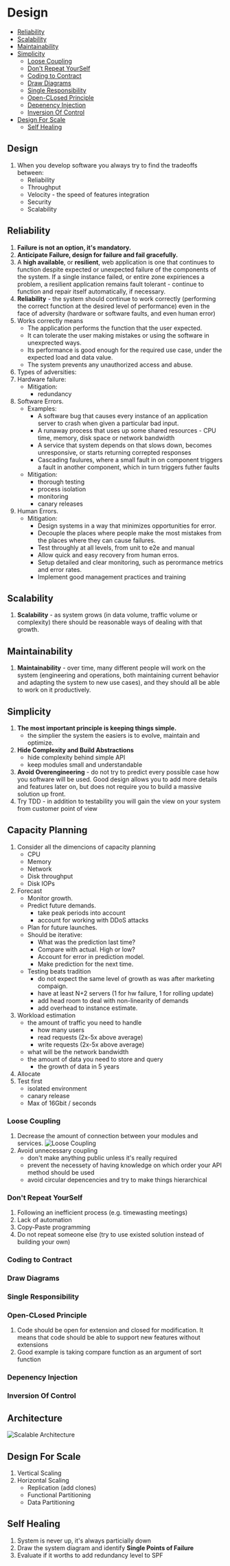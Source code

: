 # Design

* [Reliability](#reliability)
* [Scalability](#scalability)
* [Maintainability](#maintainability)
* [Simplicity](#simplicity)
  + [Loose Coupling](#loose-coupling)
  + [Don't Repeat YourSelf](#dont-repeat-yourself)
  + [Coding to Contract](#coding-to-contract)
  + [Draw Diagrams](#draw-diagrams)
  + [Single Responsibility](#single-responsibility)
  + [Open-CLosed Principle](#open-closed-principle)
  + [Depenency Injection](#depenency-injection)
  + [Inversion Of Control](#inversion-of-control)
* [Design For Scale](#design-for-scale)
  + [Self Healing](#self-healing)


## Design
1. When you develop software you always try to find the tradeoffs between:
    * Reliability
    * Throughput
    * Velocity - the speed of features integration
    * Security
    * Scalability


## Reliability
1. **Failure is not an option, it's mandatory.**
1. **Anticipate Failure, design for failure and fail gracefully.**
1. A **high available**, or **resilient**, web application is one that continues to function despite expected or unexpected failure of the components of the system. If a single instance failed, or entire zone expiriences a problem, a resilient application remains fault tolerant - continue to function and repair itself automatically, if necessary.
1. **Reliability** - the system should continue to work correctly (performing the correct function at the desired level of performance) even in the face of adversity (hardware or software faults, and even human error)
1. Works correctly means
    * The application performs the function that the user expected.
    * It can tolerate the user making mistakes or using the software in unexprected ways.
    * Its performance is good enough for the required use case, under the expected load and data value.
    * The system prevents any unauthorized access and abuse.
1. Types of adversities:
1. Hardware failure:
    * Mitigation:
      * redundancy
1. Software Errors.
    * Examples:
        * A software bug that causes every instance of an application server to crash when given a particular bad input.
        * A runaway process that uses up some shared resources - CPU time, memory, disk space or network bandwidth
        * A service that system depends on that slows down, becomes unresponsive, or starts returning correpted responses
        * Cascading faulures, where a small fault in on component triggers a fault in another component, which in turn triggers futher faults
    * Mitigation:
        * thorough testing
        * process isolation
        * monitoring
        * canary releases
1. Human Errors.
    * Mitigation:
        * Design systems in a way that minimizes opportunities for error.
        * Decouple the places where people make the most mistakes from the places where they can cause failures.
        * Test throughly at all levels, from unit to e2e and manual
        * Allow quick and easy recovery from human erros.
        * Setup detailed and clear monitoring, such as perormance metrics and error rates.
        * Implement good management practices and training


## Scalability
1. **Scalability** - as system grows (in data volume, traffic volume or complexity) there should be reasonable ways of dealing with that growth.

## Maintainability
1. **Maintainability** - over time, many different people will work on the system (engineering and operations, both maintaining current behavior and adapting the system to new use cases), and they should all be able to work on it productively.

## Simplicity
1. **The most important principle is keeping things simple.**
    * the simplier the system the easiers is to evolve, maintain and optimize.
1. **Hide Complexity and Build Abstractions**
    * hide complexity behind simple API
    * keep modules small and understandable
1. **Avoid Overengineering** -  do not try to predict every possible case how you software will be used. Good design allows you to add more details and features later on, but does not require you to build a massive solution up front.
1. Try TDD - in addition to testability you will gain the view on your system from customer point of view

## Capacity Planning
1. Consider all the dimencions of capacity planning
    * CPU
    * Memory
    * Network
    * Disk throughput
    * Disk IOPs
1. Forecast
    * Monitor growth.
    * Predict future demands.
        * take peak periods into account
        * account for working with DDoS attacks
    * Plan for future launches.
    * Should be iterative:
        * What was the prediction last time?
        * Compare with actual. High or low?
        * Account for error in prediction model.
        * Make prediction for the next time.
    * Testing beats tradition
        * do not expect the same level of growth as was after marketing compaign.
        * have at least N+2 servers (1 for hw failure, 1 for rolling update)
        * add head room to deal with non-linearity of demands
        * add overhead to instance estimate.
1. Workload estimation
    * the amount of traffic you need to handle
        * how many users
        * read requests (2x-5x above average)
        * write requests (2x-5x above average)
    * what will be the network bandwidth
    * the amount of data you need to store and query
        * the growth of data in 5 years
1. Allocate
1. Test first
    * isolated environment
    * canary release
    * Max of 16Gbit / seconds

### Loose Coupling
1. Decrease the amount of connection between your modules and services.
    ![Loose Coupling](./img/loose-coupling.jpg)
1. Avoid unnecessary coupling
    * don't make anything public unless it's really required
    * prevent the necessety of having knowledge on which order your API method should be used
    * avoid circular depencencies and try to make things hierarchical

### Don't Repeat YourSelf
1. Following an inefficient process (e.g. timewasting meetings)
1. Lack of automation
1. Copy-Paste programming
1. Do not repeat someone else (try to use existed solution instead of building your own)

### Coding to Contract

### Draw Diagrams

### Single Responsibility

### Open-CLosed Principle
1. Code should be open for extension and closed for modification. It means that code should be able to support new features without extensions
1. Good example is taking compare function as an argument of sort function

### Depenency Injection

### Inversion Of Control

## Architecture
![Scalable Architecture](./img/scalable-architecture.png)

## Design For Scale
1. Vertical Scaling
1. Horizontal Scaling
    * Replication (add clones)
    * Functional Partitioning
    * Data Partitioning

## Self Healing
1. System is never up, it's always particially down
1. Draw the system diagram and identify **Single Points of Failure**
1. Evaluate if it worths to add redundancy level to SPF

